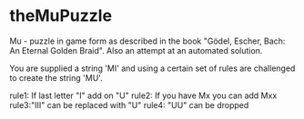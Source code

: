 theMuPuzzle
===========

Mu - puzzle in game form as described in the book "Gödel, Escher, Bach: An Eternal Golden Braid". Also an attempt at an automated solution.

You are supplied a string 'MI' and using a certain set of rules are challenged to create the string 'MU'.

rule1: If last letter "I" add on "U"
rule2: If you have Mx you can add Mxx
rule3:"III" can be replaced with "U"
rule4: "UU" can be dropped
